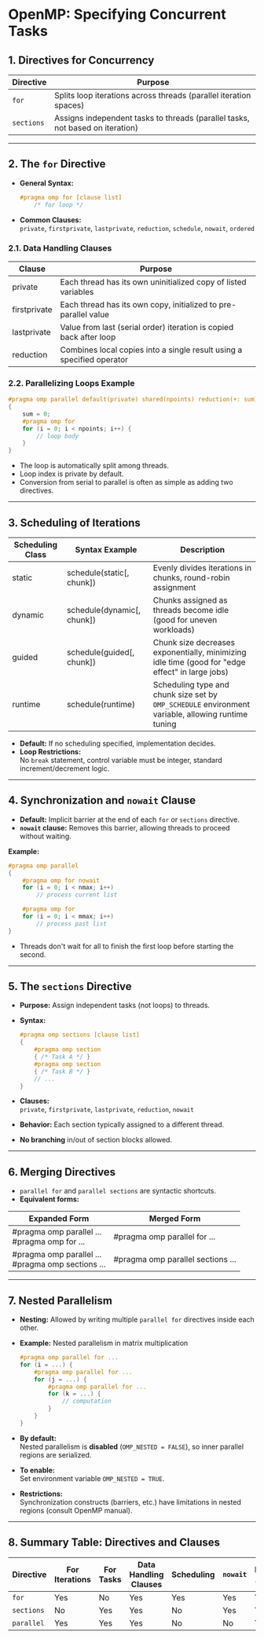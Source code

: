 # OpenMP: Specifying Concurrent Tasks

## 1. Directives for Concurrency

| Directive | Purpose                                                                              |
|-----------|--------------------------------------------------------------------------------------|
| `for`     | Splits loop iterations across threads (parallel iteration spaces)                    |
| `sections`| Assigns independent tasks to threads (parallel tasks, not based on iteration)        |

---

## 2. The `for` Directive

- **General Syntax:**

  ```c
  #pragma omp for [clause list]
      /* for loop */
  ```

- **Common Clauses:**  
  `private`, `firstprivate`, `lastprivate`, `reduction`, `schedule`, `nowait`, `ordered`

### 2.1. Data Handling Clauses

| Clause         | Purpose                                                               |
|----------------|-----------------------------------------------------------------------|
| private        | Each thread has its own uninitialized copy of listed variables        |
| firstprivate   | Each thread has its own copy, initialized to pre-parallel value       |
| lastprivate    | Value from last (serial order) iteration is copied back after loop    |
| reduction      | Combines local copies into a single result using a specified operator |

### 2.2. Parallelizing Loops Example

```c
#pragma omp parallel default(private) shared(npoints) reduction(+: sum) num_threads(8)
{
    sum = 0;
    #pragma omp for
    for (i = 0; i < npoints; i++) {
        // loop body
    }
}
```

- The loop is automatically split among threads.
- Loop index is private by default.
- Conversion from serial to parallel is often as simple as adding two directives.

---

## 3. Scheduling of Iterations

| Scheduling Class  | Syntax Example                | Description                                                                                                         |
|-------------------|------------------------------|---------------------------------------------------------------------------------------------------------------------|
| static            | schedule(static[, chunk])    | Evenly divides iterations in chunks, round-robin assignment                                                         |
| dynamic           | schedule(dynamic[, chunk])   | Chunks assigned as threads become idle (good for uneven workloads)                                                  |
| guided            | schedule(guided[, chunk])    | Chunk size decreases exponentially, minimizing idle time (good for "edge effect" in large jobs)                     |
| runtime           | schedule(runtime)            | Scheduling type and chunk size set by `OMP_SCHEDULE` environment variable, allowing runtime tuning                  |

- **Default:** If no scheduling specified, implementation decides.
- **Loop Restrictions:**  
  No `break` statement, control variable must be integer, standard increment/decrement logic.

---

## 4. Synchronization and `nowait` Clause

- **Default:** Implicit barrier at the end of each `for` or `sections` directive.
- **`nowait` clause:** Removes this barrier, allowing threads to proceed without waiting.
  
**Example:**

```c
#pragma omp parallel
{
    #pragma omp for nowait
    for (i = 0; i < nmax; i++)
        // process current list

    #pragma omp for
    for (i = 0; i < mmax; i++)
        // process past list
}
```

- Threads don't wait for all to finish the first loop before starting the second.

---

## 5. The `sections` Directive

- **Purpose:** Assign independent tasks (not loops) to threads.
- **Syntax:**

  ```c
  #pragma omp sections [clause list]
  {
      #pragma omp section
      { /* Task A */ }
      #pragma omp section
      { /* Task B */ }
      // ...
  }
  ```

- **Clauses:**  
  `private`, `firstprivate`, `lastprivate`, `reduction`, `nowait`
- **Behavior:** Each section typically assigned to a different thread.
- **No branching** in/out of section blocks allowed.

---

## 6. Merging Directives

- `parallel for` and `parallel sections` are syntactic shortcuts.
- **Equivalent forms:**

| Expanded Form                                              | Merged Form                                  |
|------------------------------------------------------------|-----------------------------------------------|
| #pragma omp parallel ...<br> #pragma omp for ...           | #pragma omp parallel for ...                  |
| #pragma omp parallel ...<br> #pragma omp sections ...      | #pragma omp parallel sections ...             |

---

## 7. Nested Parallelism

- **Nesting:** Allowed by writing multiple `parallel for` directives inside each other.
- **Example:** Nested parallelism in matrix multiplication

  ```c
  #pragma omp parallel for ...
  for (i = ...) {
      #pragma omp parallel for ...
      for (j = ...) {
          #pragma omp parallel for ...
          for (k = ...) {
              // computation
          }
      }
  }
  ```

- **By default:**  
  Nested parallelism is **disabled** (`OMP_NESTED = FALSE`), so inner parallel regions are serialized.
- **To enable:**  
  Set environment variable `OMP_NESTED = TRUE`.
- **Restrictions:**  
  Synchronization constructs (barriers, etc.) have limitations in nested regions (consult OpenMP manual).

---

## 8. Summary Table: Directives and Clauses

| Directive         | For Iterations | For Tasks | Data Handling Clauses           | Scheduling | `nowait` | Merging Allowed | Nested Parallelism |
|-------------------|---------------|-----------|-------------------------|------------|----------|----------------|-------------------|
| `for`             | Yes           | No        | Yes                     | Yes        | Yes      | Yes            | Yes               |
| `sections`        | No            | Yes       | Yes                     | No         | Yes      | Yes            | Yes               |
| `parallel`        | Yes           | Yes       | Yes                     | No         | No       | Yes            | Yes               |
